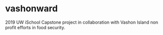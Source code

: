 # vashonward

2019 UW iSchool Capstone project in collaboration with Vashon Island non profit efforts in food security.
